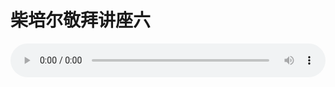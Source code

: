 # 柴培尔敬拜讲座六

<audio style="width: 100%;" preload="false" controls controlslist="nodownload"><source src="//cdn.wechat.edu.pl/audio/mp3/old/12324.mp3" type="audio/mpeg">Your browser does not support the audio element.</audio>


